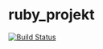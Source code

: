 # ruby_projekt
[![Build Status](https://travis-ci.org/thebestofal/ruby_projekt.svg?branch=master)](https://travis-ci.org/thebestofal/ruby_projekt)
